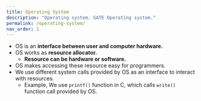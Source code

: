 ```yaml
---
title: Operating System
description: "Operating system. GATE Operating system."
permalink: /operating-system/
nav_order: 1
---
```


- OS is an **interface between user and computer hardware.**    
- OS works as **resource allocator.**
    - **Resource can be hardware or software.**
- OS makes accessing these resource easy for programmers.
- We use different system calls provided by OS as an interface to interact with resources.
    - Example, We use `printf()` function in C, which calls `write()` function call provided by OS.

